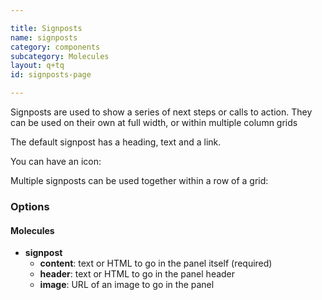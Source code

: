 ```yaml
---

title: Signposts
name: signposts
category: components
subcategory: Molecules
layout: q+tq
id: signposts-page

---
```


<p class="lead">Signposts are used to show a series of next steps or calls to action. They can be used on their own at full width, or within multiple column grids</p>

The default signpost has a heading, text and a link.

<script>
component("signpost", {
  "title" : "Prospectus",
  "content" : "Order or download your copy of our undergraduate prospectus for 2015 entry.",
  "cta"     : "Get a prospectus",
  "href"    : "http://www.york.ac.uk/study/undergraduate/prospectus/"
});
</script>

You can have an icon:

<script>
component("signpost", {
  "title" : "Prospectus",
  "content" : "Order or download your copy of our undergraduate prospectus for 2015 entry.",
  "cta"     : "Get a prospectus",
  "href"    : "http://www.york.ac.uk/study/undergraduate/prospectus/",
  "icon": "book"
});
</script>

Multiple signposts can be used together within a row of a grid:

<script>
var s1 = {
  "signpost": {
    "title" : "Prospectus",
    "content" : "Order or download your copy of our undergraduate prospectus for 2015 entry.",
    "cta"     : "Get a prospectus",
    "href"    : "http://www.york.ac.uk/study/undergraduate/prospectus/",
    "icon": "book"
  }
};
var s2 = {
  "signpost": {
    "title" : "Any questions?",
    "content" : "Ask us a question or see what our current students are saying in our forum on The Student Room.",
    "cta"     : "Ask us a question",
    "href"    : "http://www.thestudentroom.co.uk/forumdisplay.php?f=30",
    "icon"    : "comments"
  }
};
var s3 = {
  "signpost": {
    "title" : "Received an offer?",
    "content" : "View your application, arrange a visit and see all the information you need.",
    "cta"     : "Log in to You@York",
    "href"    : "http://www.york.ac.uk/study/you-at-york/",
    "icon"    : "thumbs-o-up"
  }
};
component("grid", { "atoms": [
  { "grid-row": { "atoms": [
    { "grid-box": { "size": "third", "atoms": s1 } },
    { "grid-box": { "size": "third", "atoms": s2 } },
    { "grid-box": { "size": "third", "atoms": s3 } }
  ] } }
] });

</script>

### Options

#### Molecules

* **signpost**
  * **content**: text or HTML to go in the panel itself (required)
  * **header**: text or HTML to go in the panel header
  * **image**: URL of an image to go in the panel

